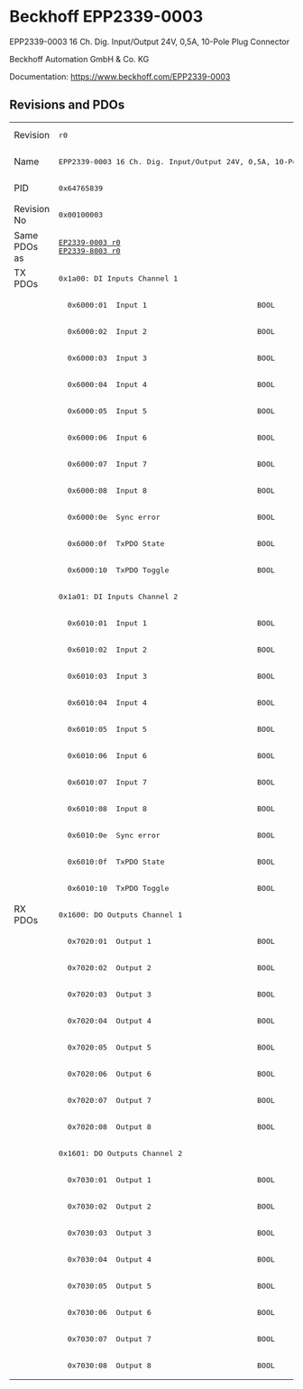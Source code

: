 # Beckhoff EPP2339-0003

EPP2339-0003 16 Ch. Dig. Input/Output 24V, 0,5A, 10-Pole Plug Connector

Beckhoff Automation GmbH & Co. KG

Documentation: <a href="https://www.beckhoff.com/EPP2339-0003">https://www.beckhoff.com/EPP2339-0003</a>

## Revisions and PDOs
<table>
<tr >
<td class="first">Revision</td>
<td ><pre>r0</pre></td>
</tr>
<tr >
<td class="first">Name</td>
<td ><pre>EPP2339-0003 16 Ch. Dig. Input/Output 24V, 0,5A, 10-Pole Plug Connector</pre></td>
</tr>
<tr >
<td class="first">PID</td>
<td ><pre>0x64765839</pre></td>
</tr>
<tr >
<td class="first">Revision No</td>
<td ><pre>0x00100003</pre></td>
</tr>
<tr >
<td class="first">Same PDOs as</td>
<td ><pre><a href="EP2339-0003">EP2339-0003 r0</a><br/><a href="EP2339-8003">EP2339-8003 r0</a></pre></td>
</tr>
<tr class="txpdo pdosection">
<td class="first" rowspan=24 valign=top>TX PDOs</td>
<td><pre>0x1a00: DI Inputs Channel 1</pre></td>
<td></td>
</tr>
<tr class="txpdo">
<td class="first"><pre>  0x6000:01  Input 1                         BOOL</pre></td>
</tr>
<tr class="txpdo">
<td class="first"><pre>  0x6000:02  Input 2                         BOOL</pre></td>
</tr>
<tr class="txpdo">
<td class="first"><pre>  0x6000:03  Input 3                         BOOL</pre></td>
</tr>
<tr class="txpdo">
<td class="first"><pre>  0x6000:04  Input 4                         BOOL</pre></td>
</tr>
<tr class="txpdo">
<td class="first"><pre>  0x6000:05  Input 5                         BOOL</pre></td>
</tr>
<tr class="txpdo">
<td class="first"><pre>  0x6000:06  Input 6                         BOOL</pre></td>
</tr>
<tr class="txpdo">
<td class="first"><pre>  0x6000:07  Input 7                         BOOL</pre></td>
</tr>
<tr class="txpdo">
<td class="first"><pre>  0x6000:08  Input 8                         BOOL</pre></td>
</tr>
<tr class="txpdo">
<td class="first"><pre>  0x6000:0e  Sync error                      BOOL</pre></td>
</tr>
<tr class="txpdo">
<td class="first"><pre>  0x6000:0f  TxPDO State                     BOOL</pre></td>
</tr>
<tr class="txpdo">
<td class="first"><pre>  0x6000:10  TxPDO Toggle                    BOOL</pre></td>
</tr>
<tr class="txpdo pdosection">
<td class="first"><pre>0x1a01: DI Inputs Channel 2</pre></td>
</tr>
<tr class="txpdo">
<td class="first"><pre>  0x6010:01  Input 1                         BOOL</pre></td>
</tr>
<tr class="txpdo">
<td class="first"><pre>  0x6010:02  Input 2                         BOOL</pre></td>
</tr>
<tr class="txpdo">
<td class="first"><pre>  0x6010:03  Input 3                         BOOL</pre></td>
</tr>
<tr class="txpdo">
<td class="first"><pre>  0x6010:04  Input 4                         BOOL</pre></td>
</tr>
<tr class="txpdo">
<td class="first"><pre>  0x6010:05  Input 5                         BOOL</pre></td>
</tr>
<tr class="txpdo">
<td class="first"><pre>  0x6010:06  Input 6                         BOOL</pre></td>
</tr>
<tr class="txpdo">
<td class="first"><pre>  0x6010:07  Input 7                         BOOL</pre></td>
</tr>
<tr class="txpdo">
<td class="first"><pre>  0x6010:08  Input 8                         BOOL</pre></td>
</tr>
<tr class="txpdo">
<td class="first"><pre>  0x6010:0e  Sync error                      BOOL</pre></td>
</tr>
<tr class="txpdo">
<td class="first"><pre>  0x6010:0f  TxPDO State                     BOOL</pre></td>
</tr>
<tr class="txpdo">
<td class="first"><pre>  0x6010:10  TxPDO Toggle                    BOOL</pre></td>
</tr>
<tr class="rxpdo pdosection">
<td class="first" rowspan=18 valign=top>RX PDOs</td>
<td><pre>0x1600: DO Outputs Channel 1</pre></td>
<td></td>
</tr>
<tr class="rxpdo">
<td class="first"><pre>  0x7020:01  Output 1                        BOOL</pre></td>
</tr>
<tr class="rxpdo">
<td class="first"><pre>  0x7020:02  Output 2                        BOOL</pre></td>
</tr>
<tr class="rxpdo">
<td class="first"><pre>  0x7020:03  Output 3                        BOOL</pre></td>
</tr>
<tr class="rxpdo">
<td class="first"><pre>  0x7020:04  Output 4                        BOOL</pre></td>
</tr>
<tr class="rxpdo">
<td class="first"><pre>  0x7020:05  Output 5                        BOOL</pre></td>
</tr>
<tr class="rxpdo">
<td class="first"><pre>  0x7020:06  Output 6                        BOOL</pre></td>
</tr>
<tr class="rxpdo">
<td class="first"><pre>  0x7020:07  Output 7                        BOOL</pre></td>
</tr>
<tr class="rxpdo">
<td class="first"><pre>  0x7020:08  Output 8                        BOOL</pre></td>
</tr>
<tr class="rxpdo pdosection">
<td class="first"><pre>0x1601: DO Outputs Channel 2</pre></td>
</tr>
<tr class="rxpdo">
<td class="first"><pre>  0x7030:01  Output 1                        BOOL</pre></td>
</tr>
<tr class="rxpdo">
<td class="first"><pre>  0x7030:02  Output 2                        BOOL</pre></td>
</tr>
<tr class="rxpdo">
<td class="first"><pre>  0x7030:03  Output 3                        BOOL</pre></td>
</tr>
<tr class="rxpdo">
<td class="first"><pre>  0x7030:04  Output 4                        BOOL</pre></td>
</tr>
<tr class="rxpdo">
<td class="first"><pre>  0x7030:05  Output 5                        BOOL</pre></td>
</tr>
<tr class="rxpdo">
<td class="first"><pre>  0x7030:06  Output 6                        BOOL</pre></td>
</tr>
<tr class="rxpdo">
<td class="first"><pre>  0x7030:07  Output 7                        BOOL</pre></td>
</tr>
<tr class="rxpdo">
<td class="first"><pre>  0x7030:08  Output 8                        BOOL</pre></td>
</tr>
</table>

